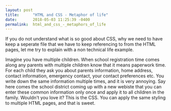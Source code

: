 ```yaml
---
layout: post
title:      "HTML and CSS - Metaphor of life"
date:       2018-05-03 11:25:39 -0400
permalink:  html_and_css_-_metaphors_of_life
---
```



If you do not understand what is so good about CSS, why we need to have keep a seperate file that we have to keep referencing to from the HTML pages, let me try to explain with a non technical life example. 

Imagine you have multiple children. When school registration time comes along any parents with multiple children know that it means paperwork time. For each child they ask you about parents information, home address, contact information, emergency contact, your contact preferences etc. You write down the same information multiple times, and it is very annoying. Say here comes the school district coming up with a new webiste that you can enter these common information only once and apply it to all children in the family. Wouldn't you love it? This is the CSS. You can apply the same styling to multiple HTML pages, and that is sweet. 
